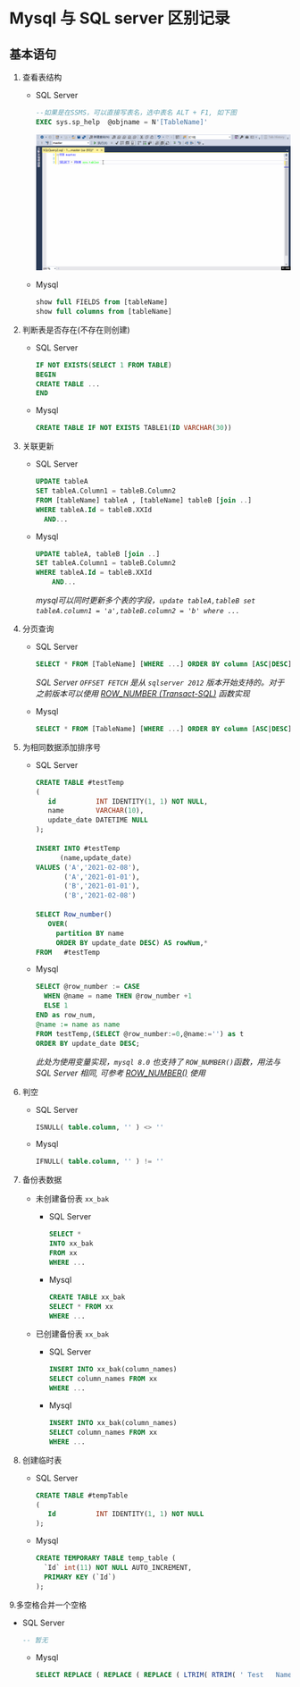 # Mysql 与 SQL server 区别记录

## 基本语句

1. 查看表结构

    - SQL Server

      ```sql
      --如果是在SSMS，可以直接写表名，选中表名 ALT + F1, 如下图
      EXEC sys.sp_help  @objname = N'[TableName]'
      ```

      ![ssms_show_table_Definition](images/ssms_show_table_Definition.gif)

    - Mysql

      ```sql
      show full FIELDS from [tableName]
      show full columns from [tableName]
      ```

2. 判断表是否存在(不存在则创建)

    - SQL Server

      ```sql
      IF NOT EXISTS(SELECT 1 FROM TABLE)
      BEGIN
      CREATE TABLE ...
      END
      ```

    - Mysql

      ```sql
      CREATE TABLE IF NOT EXISTS TABLE1(ID VARCHAR(30))
      ```

3. 关联更新

    - SQL Server

      ```sql
      UPDATE tableA
      SET tableA.Column1 = tableB.Column2
      FROM [tableName] tableA , [tableName] tableB [join ..]
      WHERE tableA.Id = tableB.XXId
        AND...
      ```

    - Mysql

      ```sql
      UPDATE tableA, tableB [join ..]
      SET tableA.Column1 = tableB.Column2
      WHERE tableA.Id = tableB.XXId
          AND...
      ```

      *mysql可以同时更新多个表的字段，`update tableA,tableB set tableA.column1 = 'a',tableB.column2 = 'b' where ...`*

4. 分页查询

    - SQL Server

        ```sql
        SELECT * FROM [TableName] [WHERE ...] ORDER BY column [ASC|DESC] OFFSET {(page - 1) * rows} ROWS FETCH NEXT {rows} ROWS ONLY
        ```

        *SQL Server `OFFSET FETCH` 是从 `sqlserver 2012` 版本开始支持的。对于之前版本可以使用 [ROW_NUMBER (Transact-SQL)](https://docs.microsoft.com/zh-cn/sql/t-sql/functions/row-number-transact-sql?view=sql-server-ver15) 函数实现*

    - Mysql

        ```sql
        SELECT * FROM [TableName] [WHERE ...] ORDER BY column [ASC|DESC] LIMIT {(page - 1) * rows} , {rows}
        ```

5. 为相同数据添加排序号

    - SQL Server

      ```sql
      CREATE TABLE #testTemp
      (
         id          INT IDENTITY(1, 1) NOT NULL,
         name        VARCHAR(10),
         update_date DATETIME NULL
      );

      INSERT INTO #testTemp
            (name,update_date)
      VALUES ('A','2021-02-08'),
             ('A','2021-01-01'),
             ('B','2021-01-01'),
             ('B','2021-02-08')

      SELECT Row_number()
         OVER(
           partition BY name
           ORDER BY update_date DESC) AS rowNum,*
      FROM   #testTemp 
      ```

    - Mysql

      ```sql
      SELECT @row_number := CASE
        WHEN @name = name THEN @row_number +1
        ELSE 1
      END as row_num,
      @name := name as name
      FROM testTemp,(SELECT @row_number:=0,@name:='') as t
      ORDER BY update_date DESC; 
      ```

      *此处为使用变量实现，`mysql 8.0` 也支持了 `ROW_NUMBER()`函数，用法与SQL Server 相同, 可参考 [ROW_NUMBER()](https://dev.mysql.com/doc/refman/8.0/en/window-function-descriptions.html#function_row-number) 使用*

6. 判空

    - SQL Server

      ```sql
      ISNULL( table.column, '' ) <> '' 
      ```

    - Mysql

      ```sql
      IFNULL( table.column, '' ) != '' 
      ```

7. 备份表数据

    - 未创建备份表 `xx_bak`
        - SQL Server

          ```sql
          SELECT * 
          INTO xx_bak
          FROM xx
          WHERE ...
          ```

        - Mysql

          ```sql
          CREATE TABLE xx_bak
          SELECT * FROM xx 
          WHERE ...
          ```

    - 已创建备份表 `xx_bak`
        - SQL Server

          ```sql
          INSERT INTO xx_bak(column_names)
          SELECT column_names FROM xx
          WHERE ...
          ```

        - Mysql

          ```sql
          INSERT INTO xx_bak(column_names)
          SELECT column_names FROM xx
          WHERE ...
          ```

8. 创建临时表

    - SQL Server

      ```sql
      CREATE TABLE #tempTable
      (
         Id          INT IDENTITY(1, 1) NOT NULL
      );
      ```

    - Mysql

      ```sql
      CREATE TEMPORARY TABLE temp_table (
        `Id` int(11) NOT NULL AUTO_INCREMENT,
        PRIMARY KEY (`Id`)
      );
      ```
      
9.多空格合并一个空格
 - SQL Server

      ```sql
      -- 暂无
      ```

    - Mysql

      ```sql
      SELECT REPLACE ( REPLACE ( REPLACE ( LTRIM( RTRIM( ' Test   Name Test  Name   Test ' )), '  ', ' #' ), '# ', '' ), '#', '' )  AS str;
      ```
